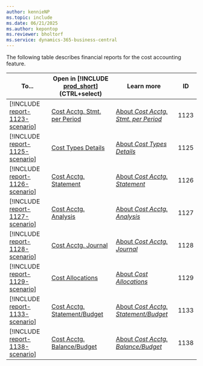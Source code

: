 ```yaml
---
author: kennieNP
ms.topic: include
ms.date: 06/21/2025
ms.author: kepontop
ms.reviewer: bholtorf
ms.service: dynamics-365-business-central
---
```


The following table describes financial reports for the cost accounting feature. 

| To... | Open in [!INCLUDE [prod_short](prod_short.md)] (CTRL+select) | Learn more | ID |
|-------|------------| ------------|----|
| [!INCLUDE [report-1123-scenario](../includes/report-1123-scenario-include.md)] | [Cost Acctg. Stmt. per Period](https://businesscentral.dynamics.com?report=1123) | [About *Cost Acctg. Stmt. per Period*](../reports/report-1123.md) | 1123 |
| [!INCLUDE [report-1125-scenario](../includes/report-1125-scenario-include.md)] | [Cost Types Details](https://businesscentral.dynamics.com?report=1125) | [About *Cost Types Details*](../reports/report-1125.md) | 1125 |
| [!INCLUDE [report-1126-scenario](../includes/report-1126-scenario-include.md)] | [Cost Acctg. Statement](https://businesscentral.dynamics.com?report=1126) | [About *Cost Acctg. Statement*](../reports/report-1126.md) | 1126 |
| [!INCLUDE [report-1127-scenario](../includes/report-1127-scenario-include.md)] | [Cost Acctg. Analysis](https://businesscentral.dynamics.com?report=1127) | [About *Cost Acctg. Analysis*](../reports/report-1127.md) | 1127 |
| [!INCLUDE [report-1128-scenario](../includes/report-1128-scenario-include.md)] | [Cost Acctg. Journal](https://businesscentral.dynamics.com?report=1128) | [About *Cost Acctg. Journal*](../reports/report-1128.md) | 1128 |
| [!INCLUDE [report-1129-scenario](../includes/report-1129-scenario-include.md)] | [Cost Allocations](https://businesscentral.dynamics.com?report=33) | [About *Cost Allocations*](../reports/report-1129.md) | 1129 |
| [!INCLUDE [report-1133-scenario](../includes/report-1133-scenario-include.md)] | [Cost Acctg. Statement/Budget](https://businesscentral.dynamics.com?report=1133) | [About *Cost Acctg. Statement/Budget*](../reports/report-1133.md) | 1133 |
| [!INCLUDE [report-1138-scenario](../includes/report-1138-scenario-include.md)] | [Cost Acctg. Balance/Budget](https://businesscentral.dynamics.com?report=1138) | [About *Cost Acctg. Balance/Budget*](../reports/report-1138.md) | 1138 |